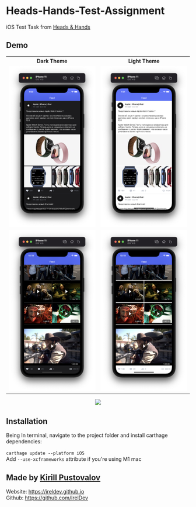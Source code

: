 # Heads-Hands-Test-Assignment
iOS Test Task from [Heads &amp; Hands](https://handh.ru)

## Demo

<table  align="center">
    <tr>
        <th>Dark Theme</th>
        <th>Light Theme</th>
     </tr>
     <tr>
          <td><img src = "Demo/MainDark.png" /></td>
          <td><img src = "Demo/MainLight.png"" /></td>
     </tr>
     <tr>
          <td><img src = "Demo/VideoDark.png" /></td>
          <td><img src = "Demo/VideoLight.png"" /></td>
     </tr>
</table>

<p align="center">  
<img src = "Demo/Demo.gif" /><br>
</p>

## Installation

Being In terminal, navigate to the project folder and install carthage dependencies:

`carthage update --platform iOS`<br>
Add `--use-xcframeworks` attribute if you're using M1 mac

## Made by [Kirill Pustovalov](https://github.com/IrelDev)

Website: https://ireldev.github.io<br>
Github: https://github.com/IrelDev
